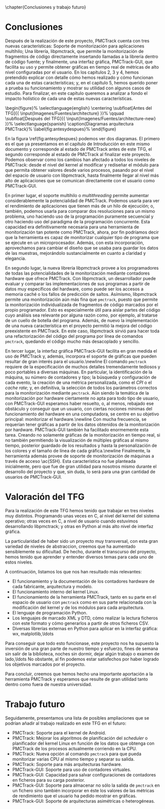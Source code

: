 \chapter{Conclusiones y trabajo futuro}

<!-- En castellano y en inglés -->

# Conclusiones

Después de la realización de este proyecto, PMCTrack cuenta con tres nuevas características: Soporte de monitorización para aplicaciones multihilo; Una librería, libpmctrack, que permite la monitorización de fragmentos de código directamente insertando llamadas a la librería dentro de código fuente; y finalmente, una interfaz gráfica, PMCTrack-GUI, que facilita su uso y permite obtener gráficas en tiempo real de métricas de alto nivel configuradas por el usuario. En los capítulos 2, 3 y 4, hemos pretendido explicar con detalle cómo hemos realizado y cómo funcionan cada una de estas características; y, en el capítulo 5, hemos querido poner a prueba su funcionamiento y mostrar su utilidad con algunos casos de estudio. Para finalizar, en este capítulo queremos a analizar a fondo el impacto holístico de cada una de estas nuevas características.

\begin{figure}%
\selectlanguage{english}
    \centering
    \subfloat[Antes del TFG]{{ \input{Imagenes/Fuentes/architecture} }}%
    \qquad
    \subfloat[Después del TFG]{{ \input{Imagenes/Fuentes/architecture-new} }}%
\selectlanguage{spanish}
\caption{Diagramas arquitectura PMCTrack}%
\label{fig:antesydespues}%
\end{figure}

En la figura \ref{fig:antesydespues} podemos ver dos diagramas. El primero es el que ya presentamos en el capítulo de Introducción en este mismo documento y corresponde al estado de PMCTrack antes de este TFG, el segundo corresponde al estado de PMCTrack al finalizar este proyecto. Podemos observar como los cambios han afectado a todos los niveles de PMCTrack: desde el nivel del kernel al modificar y rediseñar el módulo para que permita obtener valores desde varios procesos, pasando por el nivel del espacio de usuario con libpmctrack, hasta finalmente llegar al nivel más alto de aplicaciones que se comunican directamente con el usuario como PMCTrack-GUI.

En primer lugar, el soporte multihilo o *multithreading* permite aumentar considerablemente la potencialidad de PMCTrack. Podemos usarla para ver el rendimiento de aplicaciones que tienen más de un hilo de ejecución; o, también, podemos usarla para comparar dos resoluciones para un mismo problema, uno haciendo uso de la programación puramente secuencial y otro haciendo uso del paradigma de la programación concurrente. Esta capacidad era definitivamente necesaria para una herramienta de monitorización tan potente como PMCTrack, ahora, por fin podríamos decir que la herramienta es capaz de monitorizar cualquier tipo de programa que se ejecute en un microprocesador. Además, con esta incorporación, aprovechamos para cambiar el diseño que se usaba para guardar los datos de las muestras, mejorándolo sustancialmente en cuanto a claridad y elegancia.

En segundo lugar, la nueva librería libpmctrack provee a los programadores de todas las potencialidades de la monitorización mediante contadores hardware que ofrece PMCTrack. Con libpmctrack, un desarrollador puede evaluar y comparar las implementaciones de sus programas a partir de datos muy específicos del hardware, como puede ser los accesos a memoria caché o los fallos de predicción de saltos. Asímismo, libpmctrack permite una monitorización aún más fina que `pmctrack`, puesto que permite la monitorización individualizada de fragmentos de código marcados por el propio programador. Esto es especialmente útil para aislar partes del código cuyo análisis sea relevante por alguna razón como, por ejemplo, al tratarse de un cuello de botella del programa. Además, de nuevo la implementación de una nueva característica en el proyecto permitió la mejora del código preexistente en PMCTrack. En este caso, libpmctrack sirvió para hacer toda una refactorización del código del programa por línea de comandos `pmctrack`, quedando el código mucho más desacoplado y sencillo.

En tercer lugar, la interfaz gráfica PMCTrack-GUI facilita en gran medida el uso de PMCTrack y, además, incorpora el soporte de gráficas que pueden resultar de gran interés para el usuario.\newline
El comando `pmctrack` requiere de la especificación de muchos detalles tremendamente tediosos y poco portables a diversas máquinas. En particular, la identificación de la máquina, su número de contadores y tipo; la búsqueda y configuración de cada evento, la creación de una métrica personalizada, como el *CPI* o el *cache rate*; y, en definitiva, la selección de todos los parámetros correctos para la monitorización mediante `pmctrack`. Aún siendo la temática de la monitorización por hardware ciertamente no apta para todo tipo de usuario, con PMCTrack-GUI esperamos haber resuelto, o, al menos, rebajado ese obstáculo y conseguir que un usuario, con ciertas nociones mínimas del funcionamiento del hardware en una computadora, se centre en su objetivo principal: monitorizar el hardware.\newline
Con mucha frecuencia, se requerían tener gráficas a partir de los datos obtenidos de la monitorización por hardware. PMCTrack-GUI también ha facilitado enormemente esta tarea. Creando no solamente gráficas de la monitorización en tiempo real, si no también permitiendo la visualización de múltiples gráficas al mismo tiempo, posterior guardado de los resultados y hasta la personalización de los colores y el tamaño de línea de cada gráfica.\newline
Finalmente, la herramienta además provee de soporte de monitorización de máquinas a través de acceso \ac{SSH}. Esta característica no fue planteada inicialmente, pero que fue de gran utilidad para nosotros mismo durante el desarrollo del proyecto y que, sin duda, lo será para una gran cantidad de usuarios de PMCTrack-GUI.

# Valoración del TFG

Para la realización de este TFG hemos tenido que trabajar en tres niveles muy distintos. Programando unas veces en C, al nivel del kernel del sistema operativo; otras veces en C, a nivel de usuario cuando estuvimos desarrollando libpmctrack; y otras en Python al más alto nivel de interfaz gráfica.

La particularidad de haber sido un proyecto muy transversal, con esta gran variedad de niveles de abstraccion, creemos que ha aumentado sensiblemente su dificultad. De hecho, durante el transcurso del proyecto, hemos tenido que aprender y entender diversos temas para cada uno de estos niveles.

A continuación, listamos los que nos han resultado más relevantes:

* El funcionamiento y la documentación de los contadores hardware de cada fabricante, arquitectura y modelo.
* El funcionamiento interno del kernel Linux.
* El funcionamiento de la herramienta PMCTrack, tanto en su parte en el espacio de usuario con `pmctrack` como en sus parte relacionada con la modificación del kernel y de los módulos para cada arquitectura.
* El lenguaje de programación Python.
* Los lenguajes de marcado XML y DTD, cómo realizar la lectura ficheros con este formato y cómo generarlos a partir de otros ficheros CSV.
* Diversas librerías externas en Python para aplicar en la interfaz gráfica: wx, matplotlib,\ldots

Para conseguir que todo esto funcionase, este proyecto nos ha supuesto la inversión de una gran parte de nuestro tiempo y esfuerzo, fines de semana sin salir de la biblioteca, noches sin dormir, dejar algún trabajo o examen de lado,\ldots No obstante, al fin podemos estar satisfechos por haber logrado los objetivos marcados por el proyecto.

Para concluir, creemos que hemos hecho una importante aportación a la herramienta PMCTrack y esperamos que resulte de gran utilidad tanto dentro como fuera de nuestra universidad.

# Trabajo futuro
Seguidamente, presentamos una lista de posibles ampliaciones que se podrían añadir al trabajo realizado en este TFG en el futuro:

* PMCTrack: Soporte para el kernel de Android.
* PMCTrack: Mejorar los algoritmos de planificación del *scheduler* o planificador del kernel Linux en función de los datos que obtenga con PMCTrack de los procesos actualmente corriendo en la CPU.
* PMCTrack: Nueva opción al comando `pmctrack` para que pueda monitorizar varias CPU al mismo tiempo y separar su salida.
* PMCTrack: Soporte para más arquitecturas hardware.
* PMCTrack-GUI: Soporte para uso de contadores virtuales.
* PMCTrack-GUI: Capacidad para salvar configuraciones de contadores en ficheros para su carga posterior.
* PMCTrack-GUI: Soporte para almacenar no sólo la salida de `pmctrack` en un fichero sino también incorporar en éste los valores de las métricas de rendimiento que el usuario ha pedido mostrar en gráficas.
* PMCTrack-GUI: Soporte de arquitecturas asimétricas o heterogéneas.
